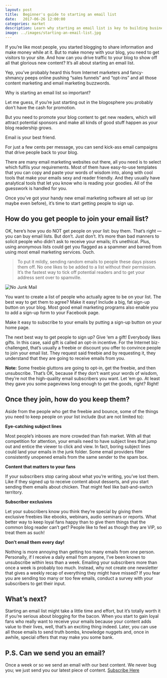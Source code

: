```yaml
---
layout: post
title:  Beginner's guide to starting an email list
date:   2017-06-26 12:00:00
categories: market
description: Learn why starting an email list is key to building business, how to get and keep subscribers, and what to avoid. No experience necessary.
image: ../images/starting-an-email-list.jpg
---
```


If you’re like most people, you started blogging to share information and make money while at it. But to make money with your blog, you need to get visitors to your site. And how can you drive traffic to your blog to show off all that glorious new content? It’s all about starting an email list.

Yep, you’ve probably heard this from Internet marketers and fancy-shmancy peeps online pushing “sales funnels” and “opt-ins” and all those content marketing and email marketing buzzwords.

Why is starting an email list so important?

Let me guess, if you’re just starting out in the blogosphere you probably don’t have the cash for promotion. 

But you need to promote your blog content to get new readers, which will attract potential sponsors and make all kinds of good stuff happen as your blog readership grows.

Email is your best friend.

For just a few cents per message, you can send kick-ass email campaigns that drive people back to your blog.

There are many email marketing websites out there, all you need is to select which fulfils your requirements. Most of them have easy-to-use templates that you can copy and paste your words of wisdom into, along with cool tools that make your emails sexy and reader friendly. And they usually have analytical tools that let you know who is reading your goodies. All of the guesswork is handled for you.

Once you’ve got your handy new email marketing software all set up (or maybe even before), it’s time to start getting people to sign up.

## How do you get people to join your email list?

OK, here’s how you do NOT get people on your list: buy them. That’s right — you can buy email lists. But don’t. Just don’t. It’s more than bad manners to solicit people who didn’t ask to receive your emails; it’s unethical. Plus, using anonymous lists could get you flagged as a spammer and barred from using most email marketing services. Ouch.

<blockquote>
To put it mildly, sending random emails to people these days pisses them off. No one likes to be added to a list without their permission. It’s the fastest way to tick off potential readers and to get your address sent over to spamville.
</blockquote>

![No Junk Mail](../images/no-junk-mail.jpg)

You want to create a list of people who actually agree to be on your list. The best way to get them to agree? Make it easy! Include a big, fat sign-up button on your blog. Most good email marketing programs also enable you to add a sign-up form to your Facebook page.

<div class="callout">
Make it easy to subscribe to your emails by putting a sign-up button on your home page.
</div>

The next best way to get people to sign up? Give ‘em a gift! Everybody likes gifts. In this case, said gift is called an opt-in incentive. For the Internet biz-challenged, that’s usually a freebie or discount you offer to convince people to join your email list. They request said freebie and by requesting it, they understand that they are going to receive emails from you.

**Note:** Some freebie gluttons are going to opt-in, get the freebie, and then unsubscribe. That’s OK, because if they don’t want your words of wisdom, they’re not the high-quality email subscribers you want. Let ’em go. At least they gave you some pageviews long enough to get the goods, right? Right!

## Once they join, how do you keep them?

Aside from the people who get the freebie and bounce, some of the things you need to keep people on your list include (but are not limited to):

**Eye-catching subject lines**

Most people’s inboxes are more crowded than fish market. With all that competition for attention, your emails need to have subject lines that jump out and entice the viewer to click and view. In fact, boring subject lines could land your emails in the junk folder. Some email providers filter consistently unopened emails from the same sender to the spam box.

**Content that matters to your fans**

If your subscribers stop caring about what you’re writing, you’ve lost them. Like if they signed up to receive content about desserts, and you start sending them emails about chicken. That might feel like bait-and-switch territory.

**Subscriber exclusives**

Let your subscribers know you think they’re special by giving them exclusive freebies like ebooks, webinars, audio seminars or reports. What better way to keep loyal fans happy than to give them things that the common blog reader can’t get? People like to feel as though they are VIP, so treat them as such!

**Don’t email them every day!**

Nothing is more annoying than getting too many emails from one person. Personally, if I receive a daily email from anyone, I’ve been known to unsubscribe within less than a week. Emailing your subscribers more than once a week is probably too much. Instead, why not create one newsletter that gives a weekly recap of everything they might have missed? If you fear you are sending too many or too few emails, conduct a survey with your subscribers to get their input.

## What’s next?

Starting an email list might take a little time and effort, but it’s totally worth it if you’re serious about blogging for the bacon. When you start to gain loyal fans who really want to receive your emails because your content adds value to their lives, well, that’s an exciting thing indeed. Later, you can use all those emails to send truth bombs, knowledge nuggets and, once in awhile, special offers that may make you some bank.

## P.S. Can we send you an email?

Once a week or so we send an email with our best content. We never bug you; we just send you our latest piece of content. <a href="#subscribe">Subscribe Here</a>